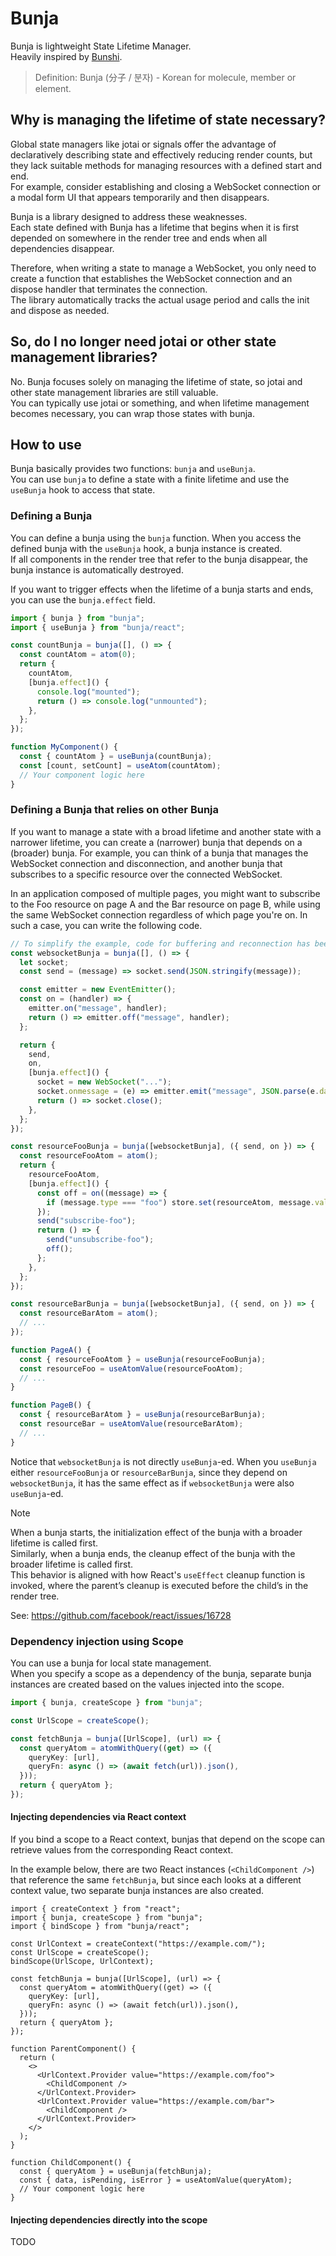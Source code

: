 # Bunja

Bunja is lightweight State Lifetime Manager.\
Heavily inspired by [Bunshi](https://github.com/saasquatch/bunshi).

> Definition: Bunja (分子 / 분자) - Korean for molecule, member or element.

## Why is managing the lifetime of state necessary?

Global state managers like jotai or signals offer the advantage of declaratively describing state and effectively reducing render counts,
but they lack suitable methods for managing resources with a defined start and end.\
For example, consider establishing and closing a WebSocket connection or a modal form UI that appears temporarily and then disappears.

Bunja is a library designed to address these weaknesses.\
Each state defined with Bunja has a lifetime that begins when it is first depended on somewhere in the render tree and ends when all dependencies disappear.

Therefore, when writing a state to manage a WebSocket,
you only need to create a function that establishes the WebSocket connection and an dispose handler that terminates the connection.\
The library automatically tracks the actual usage period and calls the init and dispose as needed.

## So, do I no longer need jotai or other state management libraries?

No. Bunja focuses solely on managing the lifetime of state, so jotai and other state management libraries are still valuable.\
You can typically use jotai or something, and when lifetime management becomes necessary, you can wrap those states with bunja.

## How to use

Bunja basically provides two functions: `bunja` and `useBunja`.\
You can use `bunja` to define a state with a finite lifetime and use the `useBunja` hook to access that state.

### Defining a Bunja

You can define a bunja using the `bunja` function. When you access the defined bunja with the `useBunja` hook, a bunja instance is created.\
If all components in the render tree that refer to the bunja disappear, the bunja instance is automatically destroyed.

If you want to trigger effects when the lifetime of a bunja starts and ends, you can use the `bunja.effect` field.

```ts
import { bunja } from "bunja";
import { useBunja } from "bunja/react";

const countBunja = bunja([], () => {
  const countAtom = atom(0);
  return {
    countAtom,
    [bunja.effect]() {
      console.log("mounted");
      return () => console.log("unmounted");
    },
  };
});

function MyComponent() {
  const { countAtom } = useBunja(countBunja);
  const [count, setCount] = useAtom(countAtom);
  // Your component logic here
}
```

### Defining a Bunja that relies on other Bunja

If you want to manage a state with a broad lifetime and another state with a narrower lifetime, you can create a (narrower) bunja that depends on a (broader) bunja.
For example, you can think of a bunja that manages the WebSocket connection and disconnection, and another bunja that subscribes to a specific resource over the connected WebSocket.

In an application composed of multiple pages, you might want to subscribe to the Foo resource on page A and the Bar resource on page B, while using the same WebSocket connection regardless of which page you're on.
In such a case, you can write the following code.

```ts
// To simplify the example, code for buffering and reconnection has been omitted.
const websocketBunja = bunja([], () => {
  let socket;
  const send = (message) => socket.send(JSON.stringify(message));

  const emitter = new EventEmitter();
  const on = (handler) => {
    emitter.on("message", handler);
    return () => emitter.off("message", handler);
  };

  return {
    send,
    on,
    [bunja.effect]() {
      socket = new WebSocket("...");
      socket.onmessage = (e) => emitter.emit("message", JSON.parse(e.data));
      return () => socket.close();
    },
  };
});

const resourceFooBunja = bunja([websocketBunja], ({ send, on }) => {
  const resourceFooAtom = atom();
  return {
    resourceFooAtom,
    [bunja.effect]() {
      const off = on((message) => {
        if (message.type === "foo") store.set(resourceAtom, message.value);
      });
      send("subscribe-foo");
      return () => {
        send("unsubscribe-foo");
        off();
      };
    },
  };
});

const resourceBarBunja = bunja([websocketBunja], ({ send, on }) => {
  const resourceBarAtom = atom();
  // ...
});

function PageA() {
  const { resourceFooAtom } = useBunja(resourceFooBunja);
  const resourceFoo = useAtomValue(resourceFooAtom);
  // ...
}

function PageB() {
  const { resourceBarAtom } = useBunja(resourceBarBunja);
  const resourceBar = useAtomValue(resourceBarAtom);
  // ...
}
```

Notice that `websocketBunja` is not directly `useBunja`-ed.
When you `useBunja` either `resourceFooBunja` or `resourceBarBunja`, since they depend on `websocketBunja`,
it has the same effect as if `websocketBunja` were also `useBunja`-ed.

> [!NOTE]
> When a bunja starts, the initialization effect of the bunja with a broader lifetime is called first.\
> Similarly, when a bunja ends, the cleanup effect of the bunja with the broader lifetime is called first.\
> This behavior is aligned with how React's `useEffect` cleanup function is invoked, where the parent’s cleanup is executed before the child’s in the render tree.
>
> See: <https://github.com/facebook/react/issues/16728>

### Dependency injection using Scope

You can use a bunja for local state management.\
When you specify a scope as a dependency of the bunja, separate bunja instances are created based on the values injected into the scope.

```ts
import { bunja, createScope } from "bunja";

const UrlScope = createScope();

const fetchBunja = bunja([UrlScope], (url) => {
  const queryAtom = atomWithQuery((get) => ({
    queryKey: [url],
    queryFn: async () => (await fetch(url)).json(),
  }));
  return { queryAtom };
});
```

#### Injecting dependencies via React context

If you bind a scope to a React context, bunjas that depend on the scope can retrieve values from the corresponding React context.

In the example below, there are two React instances (`<ChildComponent />`) that reference the same `fetchBunja`, but since each looks at a different context value, two separate bunja instances are also created.

```tsx
import { createContext } from "react";
import { bunja, createScope } from "bunja";
import { bindScope } from "bunja/react";

const UrlContext = createContext("https://example.com/");
const UrlScope = createScope();
bindScope(UrlScope, UrlContext);

const fetchBunja = bunja([UrlScope], (url) => {
  const queryAtom = atomWithQuery((get) => ({
    queryKey: [url],
    queryFn: async () => (await fetch(url)).json(),
  }));
  return { queryAtom };
});

function ParentComponent() {
  return (
    <>
      <UrlContext.Provider value="https://example.com/foo">
        <ChildComponent />
      </UrlContext.Provider>
      <UrlContext.Provider value="https://example.com/bar">
        <ChildComponent />
      </UrlContext.Provider>
    </>
  );
}

function ChildComponent() {
  const { queryAtom } = useBunja(fetchBunja);
  const { data, isPending, isError } = useAtomValue(queryAtom);
  // Your component logic here
}
```

#### Injecting dependencies directly into the scope

TODO
